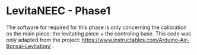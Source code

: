 # LevitaNEEC - Phase1
The software for required for this phase is only concerning the calibration os the main piece: the levitating piece + the controling base.
This code was only adapted from the project: https://www.instructables.com/Arduino-Air-Bonsai-Levitation/ .
